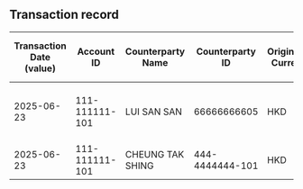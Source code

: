 ## Transaction record
| Transaction Date (value) | Account ID | Counterparty Name | Counterparty ID | Originating Currency | Originating Amount | Debit Credit Indicator | Beneficiary Bank Raw | Originator Bank Raw | Beneficiary Name | Originator Account Number | Transaction Type Source | Transaction Code Description | Sending Bank Account Number | Sending Bank Address | Converted Amount |
| --- | --- | --- | --- | --- | --- | --- | --- | --- | --- | --- | --- | --- | --- | --- | --- |
| 2025-06-23 | 111-111111-101 | LUI SAN SAN | 66666666605 | HKD | 100000 | C | Hang Seng Bank Ltd. | Ant Bank (Hong Kong) Limited | CHAN TAI MAN | 66666666605 | CWTF | Default transaction | NaN | Ant Bank (Hong Kong) Limited | 100000 |
| 2025-06-23 | 111-111111-101 | CHEUNG TAK SHING | 444-4444444-101 | HKD | 150000 | C | Hang Seng Bank Ltd. | ZA Bank Limited | CHAN TAI MAN | 444-4444444-101 | CWTF | Default transaction | NaN | ZA Bank Limited | 150000 |
